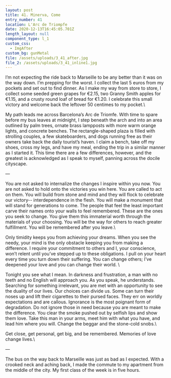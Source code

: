 ```yaml
---
layout: post
title: 41. Minerva, Come
entry_number: 41
location: L'Arc de Triompfe
date: 2020-12-13T16:45:05.701Z
length_layout: null
component_type: l_1
custom_css:
  - ImgAfter
custom_bg: gunMetal
file: /assets/uploads/3_41_after.jpg
file_2: /assets/uploads/3_41_inline1.jpg
---
```

I’m not expecting the ride back to Marseille to be any better than it was on the way down. I’m prepping for the worst. I collect the last 5 euros from my pockets and set out to find dinner. As I make my way from store to store, I collect some seeded green grapes for €2.15, two Granny Smith apples for €1.15, and a crusty round loaf of bread for €1.20. I celebrate this small victory and welcome back the leftover 50 centimes to my pocket.\

My path leads me across Barcelona’s Arc de Triomfe. With time to spare before my bus leaves at midnight, I step beneath the arch and into an area outlined by palm trees, ornate brass lampposts with more warm orange lights, and concrete benches. <a class="E41_I1">The rectangle-shaped plaza is filled with strolling couples, a few skateboarders, and dogs running free as their owners take back the daily tourist’s haven.</a> I claim a bench, take off my shoes, cross my legs, and have my meal, ending the trip in a similar manner as I started it. This time there are a few differences, however, and the greatest is acknowledged as I speak to myself, panning across the docile cityscape. 

—

You are not asked to internalize the changes I inspire within you now. You are not asked to hold onto the victories you win here. You are called to act on them. You will build from stone and mind and they will flock to celebrate our victory-- interdependence in the flesh. You will make a monument that will stand for generations to come. The people that feel the least important carve their names onto your walls to feel remembered. These are the ones you seek to change. You give them this immaterial worth through the materials of your choosing. You will be the way for others to reach greater fulfillment. You will be remembered after you leave.\

Only timidity keeps you from achieving your dreams. When you see the needy, your mind is the only obstacle keeping you from making a difference. I require your commitment to others and I, your conscience, won’t relent until you’ve stepped up to these obligations. I pull on your heart every time you turn down their suffering. You can change others; I’ve deepened your love and you can change their world. \

Tonight you see what I mean. In darkness and frustration, a man with no teeth and no English will approach you. As you speak, he understands. Searching for something irrelevant, you are met with an opportunity to see the duality of our lives. Our choices can divide us. Some can turn their noses up and lift their cigarettes to their pursed faces. They err on worldly expectations and are callous. Ignorance is the most poignant form of degradation. Do not ignore those in need because you are meant to make the difference. You clear the smoke pushed out by selfish lips and show them love. Take this man in your arms, meet him with what you have, and lead him where you will. Change the beggar and the stone-cold snobs.\

Get close, get personal, get big, and be remembered. Memories of love change lives.\

— 

The bus on the way back to Marseille was just as bad as I expected. With a crooked neck and aching back, I made the commute to my apartment from the middle of the city. My first class of the week is in five hours.